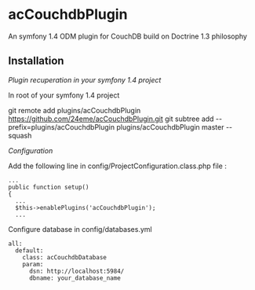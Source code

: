 acCouchdbPlugin
===============

An symfony 1.4 ODM plugin for CouchDB build on Doctrine 1.3 philosophy

Installation
------------

*Plugin recuperation in your symfony 1.4 project*

In root of your symfony 1.4 project

git remote add plugins/acCouchdbPlugin https://github.com/24eme/acCouchdbPlugin.git
git subtree add --prefix=plugins/acCouchdbPlugin plugins/acCouchdbPlugin master --squash

*Configuration*

Add the following line in config/ProjectConfiguration.class.php file :
  
    ...
    public function setup()
    {
      ...
      $this->enablePlugins('acCouchdbPlugin');
      ...

Configure database in config/databases.yml

    all:
      default:
        class: acCouchdbDatabase
        param:
          dsn: http://localhost:5984/
          dbname: your_database_name
